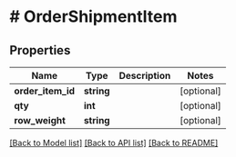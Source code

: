 # # OrderShipmentItem


## Properties 


Name | Type | Description | Notes
------------ | ------------- | ------------- | -------------
**order_item_id**| **string** |   | [optional]
**qty**| **int** |   | [optional]
**row_weight**| **string** |   | [optional]


[[Back to Model list]](../../README.md#models) [[Back to API list]](../../README.md#endpoints) [[Back to README]](../../README.md)

